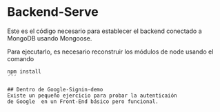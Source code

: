 # Backend-Serve

Este es el código necesario para establecer el backend
conectado a MongoDB usando Mongoose.

Para ejecutarlo, es necesario reconstruir los módulos de node usando el comando

```
npm install
´´´

## Dentro de Google-Signin-demo
Existe un pequeño ejercicio para probar la autenticaión
de Google  en un Front-End básico pero funcional.
